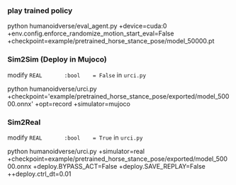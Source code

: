 ### play trained policy
python humanoidverse/eval_agent.py +device=cuda:0 +env.config.enforce_randomize_motion_start_eval=False +checkpoint=example/pretrained_horse_stance_pose/model_50000.pt

### Sim2Sim (Deploy in Mujoco)

modify `REAL       :bool    = False` in `urci.py`

python humanoidverse/urci.py +checkpoint='example/pretrained_horse_stance_pose/exported/model_50000.onnx' +opt=record +simulator=mujoco

### Sim2Real

modify `REAL       :bool    = True` in `urci.py`

python humanoidverse/urci.py   +simulator=real   +checkpoint=example/pretrained_horse_stance_pose/exported/model_50000.onnx +deploy.BYPASS_ACT=False +deploy.SAVE_REPLAY=False ++deploy.ctrl_dt=0.01

